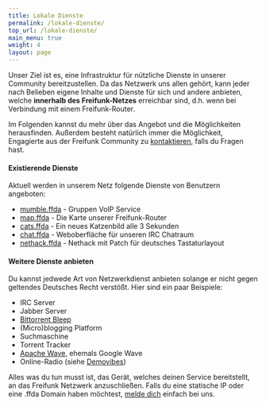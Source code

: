 ```yaml
---
title: Lokale Dienste
permalink: /lokale-dienste/
top_url: /lokale-dienste/
main_menu: true
weight: 4
layout: page
---
```




Unser Ziel ist es, eine Infrastruktur für nützliche Dienste in unserer Community bereitzustellen. Da das Netzwerk uns allen gehört, kann jeder nach Belieben eigene Inhalte und Dienste für sich und andere anbieten, welche **innerhalb des Freifunk-Netzes** erreichbar sind, d.h. wenn bei Verbindung mit einem Freifunk-Router.

Im Folgenden kannst du mehr über das Angebot und die Möglichkeiten herausfinden. Außerdem besteht natürlich immer die Möglichkeit, Engagierte aus der Freifunk Community zu [kontaktieren](/kontakt), falls du Fragen hast.


#### Existierende Dienste

Aktuell werden in unserem Netz folgende Dienste von Benutzern angeboten:

* [mumble.ffda](mumble://mumble.ffda) - Gruppen VoIP Service
* [map.ffda](http://map.ffda) - Die Karte unserer Freifunk-Router
* [cats.ffda](http://cats.ffda) - Ein neues Katzenbild alle 3 Sekunden
* [chat.ffda](http://chat.ffda) - Weboberfläche für unseren IRC Chatraum
* [nethack.ffda](ssh://nethack@nethack.ffda) - Nethack mit Patch für deutsches Tastaturlayout

#### Weitere Dienste anbieten

Du kannst jedwede Art von Netzwerkdienst anbieten solange er nicht gegen geltendes Deutsches Recht verstößt.
Hier sind ein paar Beispiele:

* IRC Server
* Jabber Server
* [Bittorrent Bleep](http://labs.bittorrent.com/bleep/index.html)
* (Micro)blogging Platform
* Suchmaschine
* Torrent Tracker
* [Apache Wave](http://incubator.apache.org/wave/), ehemals Google Wave
* Online-Radio (siehe [Demovibes](https://gitorious.org/demovibes))


Alles was du tun musst ist, das Gerät, welches deinen Service bereitstellt, an das Freifunk Netzwerk anzuschließen. Falls du eine statische IP oder eine .ffda Domain haben möchtest, [melde dich](/kontakt/) einfach bei uns.

